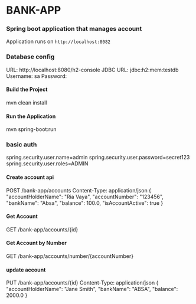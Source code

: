 # BANK-APP

### Spring boot application that manages account

Application runs on `http://localhost:8082` 

### Database  config

URL: http://localhost:8080/h2-console
JDBC URL: jdbc:h2:mem:testdb
Username: sa
Password:

#### Build the Project
mvn clean install

#### Run the Application
mvn spring-boot:run


### basic auth
spring.security.user.name=admin
spring.security.user.password=secret123
spring.security.user.roles=ADMIN


#### Create account api
POST /bank-app/accounts
Content-Type: application/json
{
"accountHolderName": "Ria Vaya",
"accountNumber": "123456",
"bankName": "Absa",
"balance": 100.0,
"isAccountActive": true
}


#### Get Account
GET /bank-app/accounts/{id}


#### Get Account by Number
GET /bank-app/accounts/number/{accountNumber}


#### update account
PUT /bank-app/accounts/{id}
Content-Type: application/json
{
"accountHolderName": "Jane Smith",
"bankName": "ABSA",
"balance": 2000.0
}

